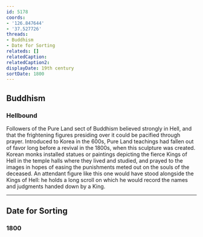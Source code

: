 ```yaml
---
id: 5178
coords:
- '126.847644'
- '37.527726'
threads:
- Buddhism
- Date for Sorting
relateds: []
relatedCaption: 
relatedCaption2: 
displayDate: 19th century
sortDate: 1800
---
```


## Buddhism

### Hellbound

Followers of the Pure Land sect of Buddhism believed strongly in Hell, and that the frightening figures presiding over it could be pacified through prayer. Introduced to Korea in the 600s, Pure Land teachings had fallen out of favor long before a revival in the 1800s, when this sculpture was created. Korean monks installed statues or paintings depicting the fierce Kings of Hell in the temple halls where they lived and studied, and prayed to the images in hopes of easing the punishments meted out on the souls of the deceased. An attendant figure like this one would have stood alongside the Kings of Hell: he holds a long scroll on which he would record the names and judgments handed down by a King. 

* * *

## Date for Sorting

### 1800
